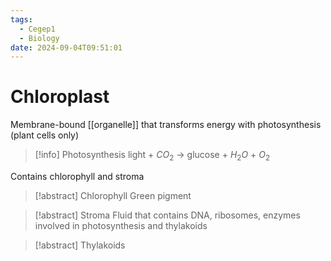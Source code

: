 ```yaml
---
tags:
  - Cegep1
  - Biology
date: 2024-09-04T09:51:01
---
```


# Chloroplast

Membrane-bound [[organelle]] that transforms energy with photosynthesis (plant cells only)

> [!info] Photosynthesis
> light + $CO_2$ -> glucose + $H_2O$ + $O_2$

Contains chlorophyll and stroma

> [!abstract] Chlorophyll
> Green pigment

> [!abstract] Stroma
> Fluid that contains DNA, ribosomes, enzymes involved in photosynthesis and thylakoids

> [!abstract] Thylakoids
> 